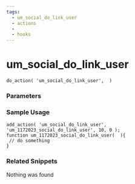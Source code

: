 ```yaml
---
tags: 
  - um_social_do_link_user
  - actions
  - 
  - hooks
---
```

# um\_social\_do\_link\_user

``` php:no-line-numbers
do_action( 'um_social_do_link_user',  )
```
<div class='hook-sep'></div>

### Parameters

<div class='hook-sep'></div>



### Sample Usage

``` php:no-line-numbers
add_action( 'um_social_do_link_user', 'um_1172023_social_do_link_user', 10, 0 );
function um_1172023_social_do_link_user(  ){
 // do something
}
```
<div class='hook-sep'></div>



### Related Snippets

Nothing was found

